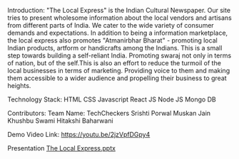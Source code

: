 Introduction: 
"The Local Express" is the Indian Cultural Newspaper. Our site tries to present wholesome information about the local vendors and artisans from different parts of India. We cater to the wide variety of consumer demands and expectations. In addition to being a information marketplace, the local express also promotes "Atmanirbhar Bharat" - promoting local Indian products, artform or handicrafts among the Indians. This is a small step towards building a self-reliant India. Promoting swaraj not only in terms of nation, but of the self.This is also an effort to reduce the turmoil of the local businesses in terms of marketing. Providing voice to them and making them accessible to a wider audience and propelling their business to great heights.

Technology Stack:
HTML 
CSS
Javascript
React JS
Node JS
Mongo DB


Contributors:
Team Name: TechCheckers
Srishti Porwal
Muskan Jain 
Khushbu Swami 
Hitakshi Baharwani


Demo Video Link: 
https://youtu.be/2jzVpfDGpy4

Presentation [The Local Express.pptx](https://github.com/Boo2911/TechCheckers/files/8548966/The.Local.Express.pptx)



